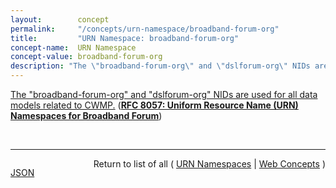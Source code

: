 ```yaml
---
layout:        concept
permalink:     "/concepts/urn-namespace/broadband-forum-org"
title:         "URN Namespace: broadband-forum-org"
concept-name:  URN Namespace
concept-value: broadband-forum-org
description: "The \"broadband-forum-org\" and \"dslforum-org\" NIDs are used for all data models related to CWMP."
---
```


[The "broadband-forum-org" and "dslforum-org" NIDs are used for all data models related to CWMP.](https://datatracker.ietf.org/doc/html/rfc8057#section-3 "Read documentation for URN Namespace &#34;broadband-forum-org&#34;") (**[RFC 8057: Uniform Resource Name (URN) Namespaces for Broadband Forum](/specs/IETF/RFC/8057 "This document describes the Namespace Identifiers (NIDs) &#34;bbf&#34;, &#34;broadband-forum-org&#34;, and &#34;dslforum-org&#34; for Uniform Resource Names (URNs) used to identify resources published by Broadband Forum (BBF). BBF specifies and manages resources that utilize these three URN identification models. Management activities for these and other resource types are handled by BBF.")**)

<br/>
<hr/>

<p style="float : left"><a href="./broadband-forum-org.json" title="JSON representing this particular Web Concept value">JSON</a></p>
<p style="text-align: right">Return to list of all ( <a href="../urn-namespace/">URN Namespaces</a> | <a href="../">Web Concepts</a> )</p>
